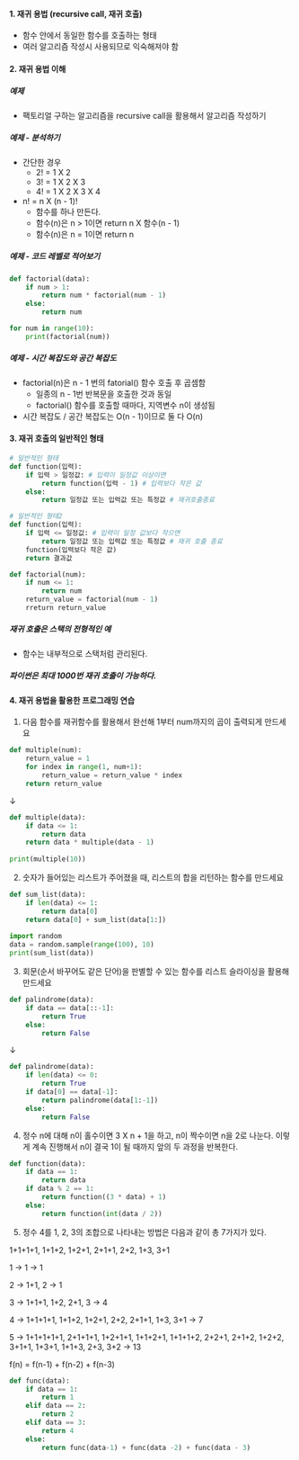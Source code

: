 #### 1. 재귀 용법 (recursive call, 재귀 호출)

- 함수 안에서 동일한 함수를 호출하는 형태
- 여러 알고리즘 작성시 사용되므로 익숙해져야 함



#### 2. 재귀 용법 이해



##### 예제

- 팩토리얼 구하는 알고리즘을 recursive call을 활용해서 알고리즘 작성하기



##### 예제 - 분석하기

- 간단한 경우
  - 2! = 1 X 2
  - 3! = 1 X 2 X 3
  - 4! = 1 X 2 X 3 X 4
- n! = n X (n - 1)!
  - 함수를 하나 만든다.
  - 함수(n)은 n > 1이면 return n X 함수(n - 1)
  - 함수(n)은 n = 1이면 return n



##### 예제 - 코드 레벨로 적어보기

```python
def factorial(data):
	if num > 1:
		return num * factorial(num - 1)
	else:
		return num
```

```python
for num in range(10):
	print(factorial(num))
```



##### 예제 - 시간 복잡도와 공간 복잡도

- factorial(n)은 n - 1 번의 fatorial() 함수 호출 후 곱셈함
  - 일종의 n - 1번 반복문을 호출한 것과 동일
  - factorial() 함수를 호출할 때마다, 지역변수 n이 생성됨
- 시간 복잡도 / 공간 복잡도는 O(n - 1)이므로 둘 다 O(n)



#### 3. 재귀 호출의 일반적인 형태

```python
# 일반적인 형태
def function(입력):
	if 입력 > 일정값: # 입력이 일정값 이상이면
		return function(입력 - 1) # 입력보다 작은 값
	else:
		return 일정값 또는 입력값 또는 특정값 # 재귀호출종료
```

```python
# 일반적인 형태2
def function(입력):
	if 입력 <= 일정값: # 입력이 일정 값보다 작으면
		return 일정값 또는 입력값 또는 특정값 # 재귀 호출 종료
	function(입력보다 작은 값)
	return 결과값
```

 

```python
def factorial(num):
	if num <= 1:
		return num
	return_value = factorial(num - 1)
	rreturn return_value
```



##### 재귀 호출은 스택의 전형적인 예

- 함수는 내부적으로 스택처럼 관리된다.



##### 파이썬은 최대 1000번 재귀 호출이 가능하다.



#### 4. 재귀 용법을 활용한 프로그래밍 연습



1. 다음 함수를 재귀함수를 활용해서 완선해 1부터 num까지의 곱이 출력되게 만드세요

```python
def multiple(num):
	return_value = 1
	for index in range(1, num+1):
		return_value = return_value * index
	return return_value
```

↓

```python
def multiple(data):
	if data <= 1:
		return data
	return data * multiple(data - 1)
	
print(multiple(10))
```



2. 숫자가 들어있는 리스트가 주어졌을 때, 리스트의 합을 리턴하는 함수를 만드세요

```python
def sum_list(data):
	if len(data) <= 1:
		return data[0]
	return data[0] + sum_list(data[1:])
	
import random
data = random.sample(range(100), 10)
print(sum_list(data))
```



3. 회문(순서 바꾸어도 같은 단어)을 판별할 수 있는 함수를 리스트 슬라이싱을 활용해 만드세요

```python
def palindrome(data):
	if data == data[::-1]:
		return True
	else:
		return False
```

↓

```python
def palindrome(data):
	if len(data) <= 0:
		return True
	if data[0] == data[-1]:
		return palindrome(data[1:-1])
	else:
		return False
```



4. 정수 n에 대해 n이 홀수이면 3 X n + 1을 하고, n이 짝수이면 n을 2로 나눈다. 이렇게 계속 진행해서 n이 결국 1이 될 때까지 앞의 두 과정을 반복한다.

```python
def function(data):
	if data == 1:
		return data
	if data % 2 == 1:
		return function((3 * data) + 1)
	else:
		return function(int(data / 2))
```



5. 정수 4를 1, 2, 3의 조합으로 나타내는 방법은 다음과 같이 총 7가지가 있다.

1+1+1+1, 1+1+2, 1+2+1, 2+1+1, 2+2, 1+3, 3+1

1 -> 1 -> 1

2 -> 1+1, 2 -> 1

3 -> 1+1+1, 1+2, 2+1, 3 -> 4

4 -> 1+1+1+1, 1+1+2, 1+2+1, 2+2,  2+1+1, 1+3, 3+1 -> 7

5 -> 1+1+1+1+1, 2+1+1+1, 1+2+1+1, 1+1+2+1, 1+1+1+2, 2+2+1, 2+1+2, 1+2+2, 3+1+1, 1+3+1, 1+1+3, 2+3, 3+2 -> 13

f(n) = f(n-1) + f(n-2) + f(n-3)

```python
def func(data):
	if data == 1:
		return 1
	elif data == 2:
		return 2
	elif data == 3:
		return 4
	else:
		return func(data-1) + func(data -2) + func(data - 3)
```

